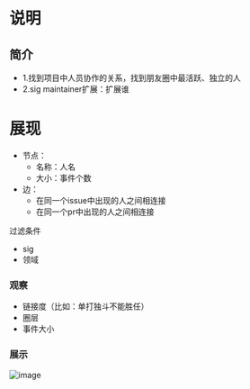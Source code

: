 # 说明

## 简介

- 1.找到项目中人员协作的关系，找到朋友圈中最活跃、独立的人
- 2.sig maintainer扩展：扩展谁


# 展现

- 节点：
  - 名称：人名
  - 大小：事件个数 
- 边：
  - 在同一个issue中出现的人之间相连接
  - 在同一个pr中出现的人之间相连接
 

过滤条件
- sig
- 领域


### 观察

- 链接度（比如：单打独斗不能胜任）
- 圈层
- 事件大小


### 展示
![image](https://user-images.githubusercontent.com/12421382/141293007-a34fb24a-a52a-4fb5-a979-9140a8d745f3.png)





